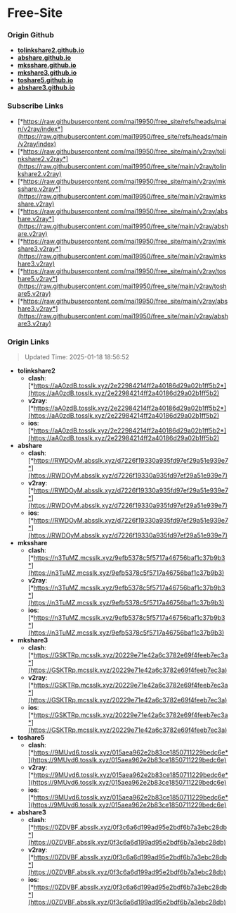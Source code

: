 # Free-Site

### Origin Github

- [**tolinkshare2.github.io**](https://github.com/tolinkshare2/tolinkshare2.github.io)
- [**abshare.github.io**](https://github.com/abshare/abshare.github.io)
- [**mksshare.github.io**](https://github.com/mksshare/mksshare.github.io)
- [**mkshare3.github.io**](https://github.com/mkshare3/mkshare3.github.io)
- [**toshare5.github.io**](https://github.com/toshare5/toshare5.github.io)
- [**abshare3.github.io**](https://github.com/abshare3/abshare3.github.io)

### Subscribe Links

- [*https://raw.githubusercontent.com/mai19950/free_site/refs/heads/main/v2ray/index*](https://raw.githubusercontent.com/mai19950/free_site/refs/heads/main/v2ray/index)
- [*https://raw.githubusercontent.com/mai19950/free_site/main/v2ray/tolinkshare2.v2ray*](https://raw.githubusercontent.com/mai19950/free_site/main/v2ray/tolinkshare2.v2ray)
- [*https://raw.githubusercontent.com/mai19950/free_site/main/v2ray/mksshare.v2ray*](https://raw.githubusercontent.com/mai19950/free_site/main/v2ray/mksshare.v2ray)
- [*https://raw.githubusercontent.com/mai19950/free_site/main/v2ray/abshare.v2ray*](https://raw.githubusercontent.com/mai19950/free_site/main/v2ray/abshare.v2ray)
- [*https://raw.githubusercontent.com/mai19950/free_site/main/v2ray/mkshare3.v2ray*](https://raw.githubusercontent.com/mai19950/free_site/main/v2ray/mkshare3.v2ray)
- [*https://raw.githubusercontent.com/mai19950/free_site/main/v2ray/toshare5.v2ray*](https://raw.githubusercontent.com/mai19950/free_site/main/v2ray/toshare5.v2ray)
- [*https://raw.githubusercontent.com/mai19950/free_site/main/v2ray/abshare3.v2ray*](https://raw.githubusercontent.com/mai19950/free_site/main/v2ray/abshare3.v2ray)

### Origin Links

> Updated Time: 2025-01-18 18:56:52

- **tolinkshare2**
  - **clash**: [*https://aA0zdB.tosslk.xyz/2e22984214ff2a40186d29a02b1ff5b2*](https://aA0zdB.tosslk.xyz/2e22984214ff2a40186d29a02b1ff5b2)
  - **v2ray**: [*https://aA0zdB.tosslk.xyz/2e22984214ff2a40186d29a02b1ff5b2*](https://aA0zdB.tosslk.xyz/2e22984214ff2a40186d29a02b1ff5b2)
  - **ios**: [*https://aA0zdB.tosslk.xyz/2e22984214ff2a40186d29a02b1ff5b2*](https://aA0zdB.tosslk.xyz/2e22984214ff2a40186d29a02b1ff5b2)
- **abshare**
  - **clash**: [*https://RWDOyM.absslk.xyz/d7226f19330a935fd97ef29a51e939e7*](https://RWDOyM.absslk.xyz/d7226f19330a935fd97ef29a51e939e7)
  - **v2ray**: [*https://RWDOyM.absslk.xyz/d7226f19330a935fd97ef29a51e939e7*](https://RWDOyM.absslk.xyz/d7226f19330a935fd97ef29a51e939e7)
  - **ios**: [*https://RWDOyM.absslk.xyz/d7226f19330a935fd97ef29a51e939e7*](https://RWDOyM.absslk.xyz/d7226f19330a935fd97ef29a51e939e7)
- **mksshare**
  - **clash**: [*https://n3TuMZ.mcsslk.xyz/9efb5378c5f5717a46756baf1c37b9b3*](https://n3TuMZ.mcsslk.xyz/9efb5378c5f5717a46756baf1c37b9b3)
  - **v2ray**: [*https://n3TuMZ.mcsslk.xyz/9efb5378c5f5717a46756baf1c37b9b3*](https://n3TuMZ.mcsslk.xyz/9efb5378c5f5717a46756baf1c37b9b3)
  - **ios**: [*https://n3TuMZ.mcsslk.xyz/9efb5378c5f5717a46756baf1c37b9b3*](https://n3TuMZ.mcsslk.xyz/9efb5378c5f5717a46756baf1c37b9b3)
- **mkshare3**
  - **clash**: [*https://GSKTRp.mcsslk.xyz/20229e71e42a6c3782e69f4feeb7ec3a*](https://GSKTRp.mcsslk.xyz/20229e71e42a6c3782e69f4feeb7ec3a)
  - **v2ray**: [*https://GSKTRp.mcsslk.xyz/20229e71e42a6c3782e69f4feeb7ec3a*](https://GSKTRp.mcsslk.xyz/20229e71e42a6c3782e69f4feeb7ec3a)
  - **ios**: [*https://GSKTRp.mcsslk.xyz/20229e71e42a6c3782e69f4feeb7ec3a*](https://GSKTRp.mcsslk.xyz/20229e71e42a6c3782e69f4feeb7ec3a)
- **toshare5**
  - **clash**: [*https://9MUvd6.tosslk.xyz/015aea962e2b83ce1850711229bedc6e*](https://9MUvd6.tosslk.xyz/015aea962e2b83ce1850711229bedc6e)
  - **v2ray**: [*https://9MUvd6.tosslk.xyz/015aea962e2b83ce1850711229bedc6e*](https://9MUvd6.tosslk.xyz/015aea962e2b83ce1850711229bedc6e)
  - **ios**: [*https://9MUvd6.tosslk.xyz/015aea962e2b83ce1850711229bedc6e*](https://9MUvd6.tosslk.xyz/015aea962e2b83ce1850711229bedc6e)
- **abshare3**
  - **clash**: [*https://0ZDVBF.absslk.xyz/0f3c6a6d199ad95e2bdf6b7a3ebc28db*](https://0ZDVBF.absslk.xyz/0f3c6a6d199ad95e2bdf6b7a3ebc28db)
  - **v2ray**: [*https://0ZDVBF.absslk.xyz/0f3c6a6d199ad95e2bdf6b7a3ebc28db*](https://0ZDVBF.absslk.xyz/0f3c6a6d199ad95e2bdf6b7a3ebc28db)
  - **ios**: [*https://0ZDVBF.absslk.xyz/0f3c6a6d199ad95e2bdf6b7a3ebc28db*](https://0ZDVBF.absslk.xyz/0f3c6a6d199ad95e2bdf6b7a3ebc28db)
